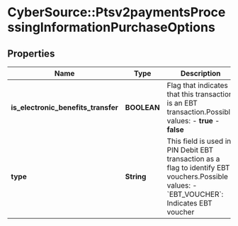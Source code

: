 # CyberSource::Ptsv2paymentsProcessingInformationPurchaseOptions

## Properties
Name | Type | Description | Notes
------------ | ------------- | ------------- | -------------
**is_electronic_benefits_transfer** | **BOOLEAN** | Flag that indicates that this transaction is an EBT transaction.Possible values: - **true** - **false**  | [optional] 
**type** | **String** | This field is used in PIN Debit EBT transaction as a flag to identify EBT vouchers.Possible values: - &#x60;EBT_VOUCHER&#x60;: Indicates EBT voucher  | [optional] 


